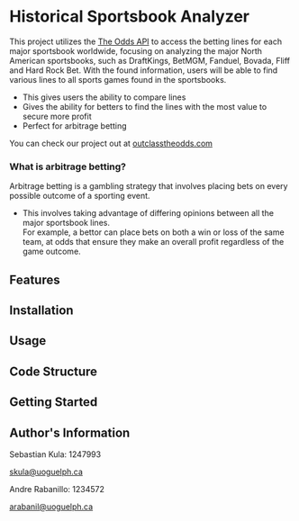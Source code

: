 # Historical Sportsbook Analyzer

This project utilizes the [The Odds API](https://the-odds-api.com/) to access the betting lines for each major sportsbook worldwide, focusing on analyzing the major North American sportsbooks, such as DraftKings, BetMGM, Fanduel, Bovada, Fliff and Hard Rock Bet. With the found information, users will be able to find various lines to all sports games found in the sportsbooks. 

  - This gives users the ability to compare lines
  - Gives the ability for betters to find the lines with the most value to secure more profit
  - Perfect for arbitrage betting

You can check our project out at [outclasstheodds.com](outclasstheodds.com)

### What is arbitrage betting? 

Arbitrage betting is a gambling strategy that involves placing bets on every possible outcome of a sporting event. 
   -  This involves taking advantage of differing opinions between all the major sportsbook lines.   
For example, a bettor can place bets on both a win or loss of the same team, at odds that ensure they make an overall profit regardless of the game outcome.


## Features


## Installation



## Usage


## Code Structure


## Getting Started



## Author's Information

Sebastian Kula: 1247993

skula@uoguelph.ca

Andre Rabanillo: 1234572

arabanil@uoguelph.ca
